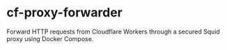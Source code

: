 # cf-proxy-forwarder
Forward HTTP requests from Cloudflare Workers through a secured Squid proxy using Docker Compose.
